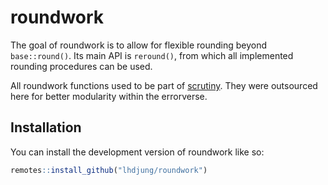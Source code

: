 
<!-- README.md is generated from README.Rmd. Please edit that file -->

# roundwork

<!-- badges: start -->
<!-- badges: end -->

The goal of roundwork is to allow for flexible rounding beyond
`base::round()`. Its main API is `reround()`, from which all implemented
rounding procedures can be used.

All roundwork functions used to be part of
[scrutiny](https://lhdjung.github.io/scrutiny/). They were outsourced
here for better modularity within the errorverse.

## Installation

You can install the development version of roundwork like so:

``` r
remotes::install_github("lhdjung/roundwork")
```
